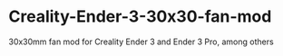 # Creality-Ender-3-30x30-fan-mod
30x30mm fan mod for Creality Ender 3 and Ender 3 Pro, among others
